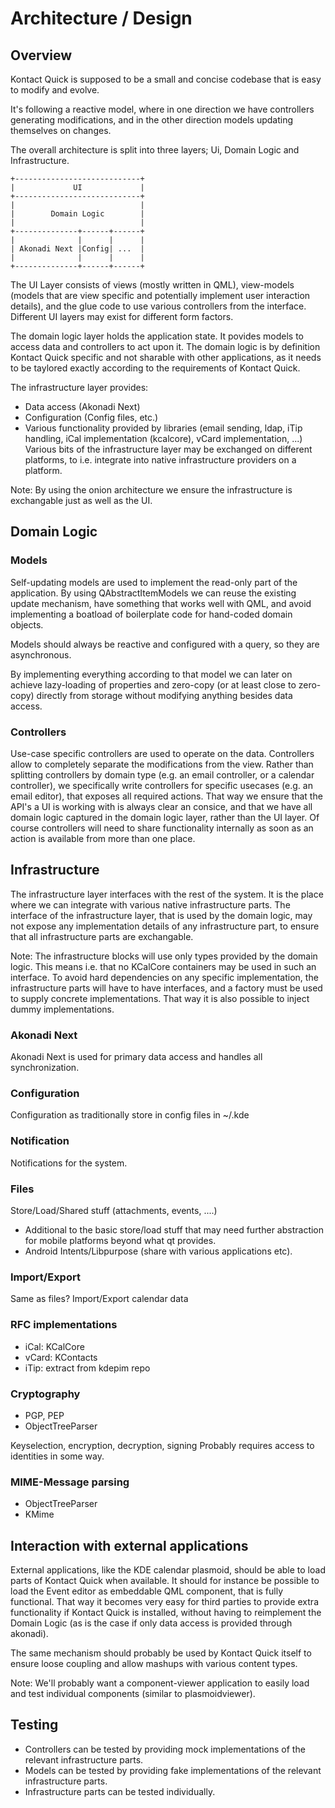 # Architecture / Design

## Overview
Kontact Quick is supposed to be a small and concise codebase that is easy to modify and evolve.

It's following a reactive model, where in one direction we have controllers generating modifications, and in the other direction models updating themselves on changes.

The overall architecture is split into three layers; Ui, Domain Logic and Infrastructure.

```
+----------------------------+
|             UI             |
+----------------------------+
|                            |
|        Domain Logic        |
|                            |
+--------------+------+------+
|              |      |      |
| Akonadi Next |Config| ...  |
|              |      |      |
+--------------+------+------+
```

The UI Layer consists of views (mostly written in QML), view-models (models that are view specific and potentially implement user interaction details), and the glue code to use various controllers from the interface. Different UI layers may exist for different form factors.

The domain logic layer holds the application state. It povides models to access data and controllers to act upon it. The domain logic is by definition Kontact Quick specific and not sharable with other applications, as it needs to be taylored exactly according to the requirements of Kontact Quick.

The infrastructure layer provides:

* Data access (Akonadi Next)
* Configuration (Config files, etc.)
* Various functionality provided by libraries (email sending, ldap, iTip handling, iCal implementation (kcalcore), vCard implementation, ...)
Various bits of the infrastructure layer may be exchanged on different platforms, to i.e. integrate into native infrastructure providers on a platform.

Note: By using the onion architecture we ensure the infrastructure is exchangable just as well as the UI.

## Domain Logic

### Models
Self-updating models are used to implement the read-only part of the application.
By using QAbstractItemModels we can reuse the existing update mechanism, have something that works well with QML, and avoid implementing a boatload of boilerplate code for hand-coded domain objects.

Models should always be reactive and configured with a query, so they are asynchronous.

By implementing everything according to that model we can later on achieve lazy-loading of properties and zero-copy (or at least close to zero-copy) directly from storage without modifying anything besides data access.

### Controllers
Use-case specific controllers are used to operate on the data. Controllers allow to completely separate the modifications from the view.
Rather than splitting controllers by domain type (e.g. an email controller, or a calendar controller), we specifically write controllers for specific usecases (e.g. an email editor), that exposes all required actions. That way we ensure that the API's a UI is working with is always clear an consice, and that we have all domain logic captured in the domain logic layer, rather than the UI layer.
Of course controllers will need to share functionality internally as soon as an action is available from more than one place.

## Infrastructure

The infrastructure layer interfaces with the rest of the system. It is the place where we can integrate with various native infrastructure parts.
The interface of the infrastructure layer, that is used by the domain logic, may not expose any implementation details of any infrastructure part, to ensure that all infrastructure parts are exchangable.

Note: The infrastructure blocks will use only types provided by the domain logic. This means i.e. that no KCalCore containers may be used in such an interface. To avoid hard dependencies on any specific implementation, the infrastructure parts will have to have interfaces, and a factory must be used to supply concrete implementations. That way it is also possible to inject dummy implementations.

### Akonadi Next
Akonadi Next is used for primary data access and handles all synchronization.

### Configuration
Configuration as traditionally store in config files in ~/.kde

### Notification
Notifications for the system.

### Files
Store/Load/Shared stuff (attachments, events, ....)
* Additional to the basic store/load stuff that may need further abstraction for mobile platforms beyond what qt provides.
* Android Intents/Libpurpose (share with various applications etc).

### Import/Export
Same as files? Import/Export calendar data

### RFC implementations
* iCal: KCalCore
* vCard: KContacts
* iTip: extract from kdepim repo

### Cryptography
* PGP, PEP
* ObjectTreeParser

Keyselection, encryption, decryption, signing
Probably requires access to identities in some way.

### MIME-Message parsing
* ObjectTreeParser
* KMime

## Interaction with external applications
External applications, like the KDE calendar plasmoid, should be able to load parts of Kontact Quick when available. It should for instance be possible to load the Event editor as embeddable QML component, that is fully functional. That way it becomes very easy for third parties to provide extra functionality if Kontact Quick is installed, without having to reimplement the Domain Logic (as is the case if only data access is provided through akonadi).

The same mechanism should probably be used by Kontact Quick itself to ensure loose coupling and allow mashups with various content types.

Note: We'll probably want a component-viewer application to easily load and test individual components (similar to plasmoidviewer).

## Testing

* Controllers can be tested by providing mock implementations of the relevant infrastructure parts.
* Models can be tested by providing fake implementations of the relevant infrastructure parts.
* Infrastructure parts can be tested individually.
